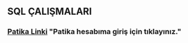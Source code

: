 ## SQL ÇALIŞMALARI


### [Patika Linki](https://app.patika.dev/tolgaacgul) "Patika hesabıma giriş için tıklayınız."